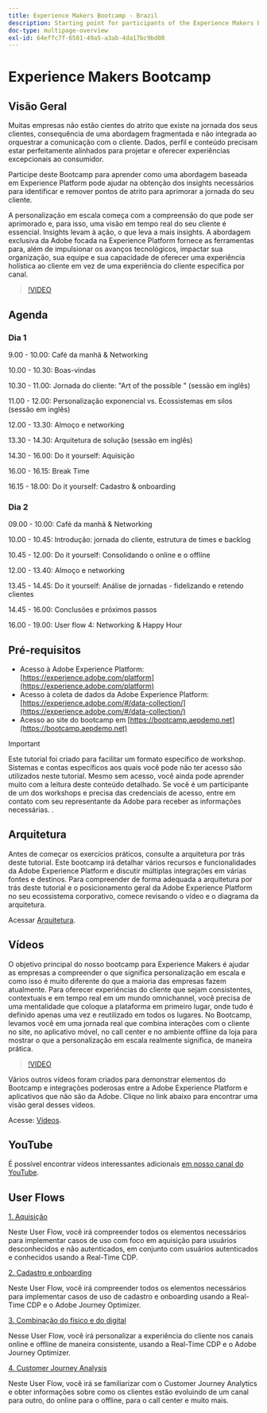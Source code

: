 ```yaml
---
title: Experience Makers Bootcamp - Brazil
description: Starting point for participants of the Experience Makers Bootcamp
doc-type: multipage-overview
exl-id: 64effc7f-6581-49a5-a3ab-4da17bc9bd08
---
```

# Experience Makers Bootcamp

## Visão Geral

Muitas empresas não estão cientes do atrito que existe na jornada dos seus clientes, consequência de uma abordagem fragmentada e não integrada ao orquestrar a comunicação com o cliente. Dados, perfil e conteúdo precisam estar perfeitamente alinhados para projetar e oferecer experiências excepcionais ao consumidor. 

Participe deste Bootcamp para aprender como uma abordagem baseada em Experience Platform pode ajudar na obtenção dos insights necessários para identificar e remover pontos de atrito para aprimorar a jornada do seu cliente. 

A personalização em escala começa com a compreensão do que pode ser aprimorado e, para isso, uma visão em tempo real do seu cliente é essencial. Insights levam à ação, o que leva a mais insights. A abordagem exclusiva da Adobe focada na Experience Platform fornece as ferramentas para, além de impulsionar os avanços tecnológicos, impactar sua organização, sua equipe e sua capacidade de oferecer uma experiência holística ao cliente em vez de uma experiência do cliente específica por canal. 

>[!VIDEO](https://video.tv.adobe.com/v/344962?quality=12&enable=on)

## Agenda

### Dia 1

9.00 - 10.00: Café da manhã & Networking

10.00 - 10.30: Boas-vindas​

10.30 - 11.00: Jornada do cliente: "Art of the possible " (sessão em inglês)​

11.00 - 12.00: Personalização exponencial vs. Ecossistemas em silos (sessão em inglês)​

12.00 - 13.30: Almoço e networking​

13.30 - 14.30: Arquitetura de solução (sessão em inglês)​

14.30 - 16.00: Do it yourself: Aquisição ​

16.00 - 16.15: Break Time

16.15 - 18.00: Do it yourself: Cadastro & onboarding​


### Dia 2

09.00 - 10.00: Café da manhã & Networking

10.00 - 10.45: Introdução: jornada do cliente, estrutura de times e backlog

10.45 - 12.00: Do it yourself: Consolidando o online e o offline

12.00 - 13.40: Almoço e networking​

13.45 - 14.45: Do it yourself: Análise de jornadas - fidelizando e retendo clientes

14.45 - 16.00: Conclusões e próximos passos

16.00 - 19.00: User flow 4: Networking & Happy Hour


## Pré-requisitos

- Acesso à Adobe Experience Platform: [https://experience.adobe.com/platform](https://experience.adobe.com/platform)
- Acesso à coleta de dados da Adobe Experience Platform: [https://experience.adobe.com/#/data-collection/](https://experience.adobe.com/#/data-collection/)
- Acesso ao site do bootcamp em [https://bootcamp.aepdemo.net](https://bootcamp.aepdemo.net)

>[!IMPORTANT]
>
>Este tutorial foi criado para facilitar um formato específico de workshop. Sistemas e contas específicos aos quais você pode não ter acesso são utilizados neste tutorial. Mesmo sem acesso, você ainda pode aprender muito com a leitura deste conteúdo detalhado. Se você é um participante de um dos workshops e precisa das credenciais de acesso, entre em contato com seu representante da Adobe para receber as informações necessárias. .

## Arquitetura

Antes de começar os exercícios práticos, consulte a arquitetura por trás deste tutorial. Este bootcamp irá detalhar vários recursos e funcionalidades da Adobe Experience Platform e discutir múltiplas integrações em várias fontes e destinos. Para compreender de forma adequada a arquitetura por trás deste tutorial e o posicionamento geral da Adobe Experience Platform no seu ecossistema corporativo, comece revisando o vídeo e o diagrama da arquitetura. 

Acessar [Arquitetura](https://experienceleague.adobe.com/docs/platform-learn/comprehensive-technical-tutorial-v22/architecture.html?lang=pt-BR).

## Vídeos

O objetivo principal do nosso bootcamp para Experience Makers é ajudar as empresas a compreender o que significa personalização em escala e como isso é muito diferente do que a maioria das empresas fazem atualmente. Para oferecer experiências do cliente que sejam consistentes, contextuais e em tempo real em um mundo omnichannel, você precisa de uma mentalidade que coloque a plataforma em primeiro lugar, onde tudo é definido apenas uma vez e reutilizado em todos os lugares. No Bootcamp, levamos você em uma jornada real que combina interações com o cliente no site, no aplicativo móvel, no call center e no ambiente offline da loja para mostrar o que a personalização em escala realmente significa, de maneira prática. 

>[!VIDEO](https://video.tv.adobe.com/v/345446?quality=12&enable=on)

Vários outros vídeos foram criados para demonstrar elementos do Bootcamp e integrações poderosas entre a Adobe Experience Platform e aplicativos que não são da Adobe. Clique no link abaixo para encontrar uma visão geral desses vídeos.

Acesse: [Vídeos](https://experienceleague.adobe.com/docs/platform-learn/comprehensive-technical-tutorial-v22/videos.html?lang=pt-BR).

## YouTube

É possível encontrar vídeos interessantes adicionais [em nosso canal do YouTube](https://www.youtube.com/channel/UCUKG2dkZ9pYuZUPebQ21jUw).

## User Flows

[1. Aquisição](./uc/uc1/uc1.md)

Neste User Flow, você irá compreender todos os elementos necessários para implementar casos de uso com foco em aquisição para usuários desconhecidos e não autenticados, em conjunto com usuários autenticados e conhecidos usando a Real-Time CDP.

[2.  Cadastro e onboarding](./uc/uc2/uc2.md)

Neste User Flow, você irá compreender todos os elementos necessários para implementar casos de uso de cadastro e onboarding usando a Real-Time CDP e o Adobe Journey Optimizer.

[3. Combinação do físico e do digital ](./uc/uc3/uc3.md)

Nesse User Flow, você irá personalizar a experiência do cliente nos canais online e offline de maneira consistente, usando a Real-Time CDP e o Adobe Journey Optimizer.

[4. Customer Journey Analysis](./uc/uc4/uc4.md)

Neste User Flow, você irá se familiarizar com o Customer Journey Analytics e obter informações sobre como os clientes estão evoluindo de um canal para outro, do online para o offline, para o call center e muito mais.
